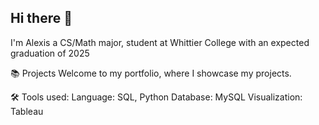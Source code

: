 ## Hi there 👋

I'm Alexis a CS/Math major, student at Whittier College with an expected graduation of 2025

📚 Projects
Welcome to my portfolio, where I showcase my projects.

🛠️ Tools used:
Language: SQL, Python
Database: MySQL
Visualization: Tableau



<!--  
Here are some ideas to get you started:
- 🔭 I’m currently working on ...
- 🌱 I’m currently learning ...
- 👯 I’m looking to collaborate on ...
- 🤔 I’m looking for help with ...
- 💬 Ask me about ...
- 📫 How to reach me: ...
- 😄 Pronouns: ...
- ⚡ Fun fact: ...
-->
